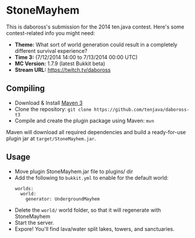 StoneMayhem
===========

This is daboross's submission for the 2014 ten.java contest. Here's some contest-related info you might need:

- __Theme:__ What sort of world generation could result in a completely different survival experience?
- __Time 3:__ (7/12/2014 14:00 to 7/13/2014 00:00 UTC)
- __MC Version:__ 1.7.9 (latest Bukkit beta)
- __Stream URL:__ https://twitch.tv/daboross

Compiling
---------

- Download & Install [Maven 3](http://maven.apache.org/download.html)
- Clone the repository: `git clone https://github.com/tenjava/daboross-t3`
- Compile and create the plugin package using Maven: `mvn`

Maven will download all required dependencies and build a ready-for-use plugin jar at `target/StoneMayhem.jar`.

Usage
-----

* Move plugin StoneMayhem.jar file to plugins/ dir
* Add the following to `bukkit.yml` to enable for the default world:
  ```
  worlds:
    world:
      generator: UndergroundMayhem
  ```
* Delete the `world/` world folder, so that it will regenerate with StoneMayhem
* Start the server.
* Expore! You'll find lava/water split lakes, towers, and sanctuaries.
